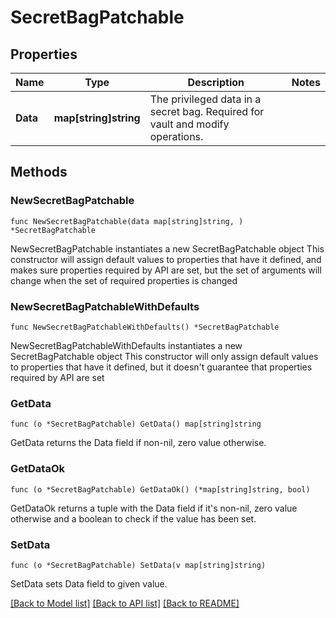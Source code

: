 # SecretBagPatchable

## Properties

Name | Type | Description | Notes
------------ | ------------- | ------------- | -------------
**Data** | **map[string]string** | The privileged data in a secret bag. Required for vault and modify operations. | 

## Methods

### NewSecretBagPatchable

`func NewSecretBagPatchable(data map[string]string, ) *SecretBagPatchable`

NewSecretBagPatchable instantiates a new SecretBagPatchable object
This constructor will assign default values to properties that have it defined,
and makes sure properties required by API are set, but the set of arguments
will change when the set of required properties is changed

### NewSecretBagPatchableWithDefaults

`func NewSecretBagPatchableWithDefaults() *SecretBagPatchable`

NewSecretBagPatchableWithDefaults instantiates a new SecretBagPatchable object
This constructor will only assign default values to properties that have it defined,
but it doesn't guarantee that properties required by API are set

### GetData

`func (o *SecretBagPatchable) GetData() map[string]string`

GetData returns the Data field if non-nil, zero value otherwise.

### GetDataOk

`func (o *SecretBagPatchable) GetDataOk() (*map[string]string, bool)`

GetDataOk returns a tuple with the Data field if it's non-nil, zero value otherwise
and a boolean to check if the value has been set.

### SetData

`func (o *SecretBagPatchable) SetData(v map[string]string)`

SetData sets Data field to given value.



[[Back to Model list]](../README.md#documentation-for-models) [[Back to API list]](../README.md#documentation-for-api-endpoints) [[Back to README]](../README.md)


